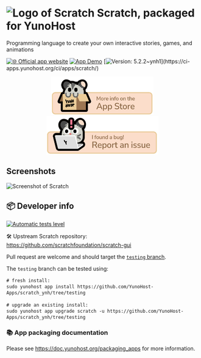 <!--
N.B.: This README was automatically generated by <https://github.com/YunoHost/apps_tools/blob/main/readme_generator>
It shall NOT be edited by hand.
-->

<h1>
  <img src="https://raw.githubusercontent.com/YunoHost/apps/main/logos/scratch.png" width="32px" alt="Logo of Scratch">
  Scratch, packaged for YunoHost
</h1>

Programming language to create your own interactive stories, games, and animations

[![🌐 Official app website](https://img.shields.io/badge/Official_app_website-darkgreen?style=for-the-badge)](https://scratch.mit.edu/)
[![App Demo](https://img.shields.io/badge/App_Demo-blue?style=for-the-badge)](https://scratch.mit.edu/projects/editor/?tutorial=getStarted)
[![Version: 5.2.2~ynh1](https://img.shields.io/badge/Version-5.2.2~ynh1-rgb(18,138,11)?style=for-the-badge)](https://ci-apps.yunohost.org/ci/apps/scratch/)

<div align="center">
<a href="https://apps.yunohost.org/app/scratch"><img height="100px" src="https://github.com/YunoHost/yunohost-artwork/raw/refs/heads/main/badges/neopossum-badges/badge_more_info_on_the_appstore.svg"/></a>
<a href="https://github.com/YunoHost-Apps/scratch_ynh/issues"><img height="100px" src="https://github.com/YunoHost/yunohost-artwork/raw/refs/heads/main/badges/neopossum-badges/badge_report_an_issue.svg"/></a>
</div>


## Screenshots
![Screenshot of Scratch](./doc/screenshots/800px-Scratch_3.0_Éditeur.png)

## 📦 Developer info

[![Automatic tests level](https://apps.yunohost.org/badge/cilevel/scratch)](https://ci-apps.yunohost.org/ci/apps/scratch/)

🛠️ Upstream Scratch repository: <https://github.com/scratchfoundation/scratch-gui>

Pull request are welcome and should target the [`testing` branch](https://github.com/YunoHost-Apps/scratch_ynh/tree/testing).

The `testing` branch can be tested using:
```
# fresh install:
sudo yunohost app install https://github.com/YunoHost-Apps/scratch_ynh/tree/testing

# upgrade an existing install:
sudo yunohost app upgrade scratch -u https://github.com/YunoHost-Apps/scratch_ynh/tree/testing
```

### 📚 App packaging documentation

Please see <https://doc.yunohost.org/packaging_apps> for more information.